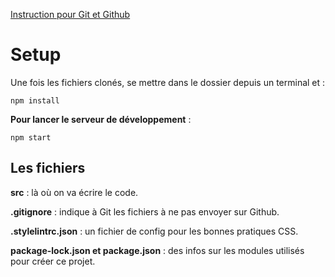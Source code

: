 [Instruction pour Git et Github](https://sweet-weight-f1f.notion.site/Contr-le-de-version-avec-Git-et-Github-1041d223609c802f8f25e851f6a559ea)

# Setup

Une fois les fichiers clonés, se mettre dans le dossier depuis un terminal et :

```
npm install
```

**Pour lancer le serveur de développement** :

```
npm start
```

## Les fichiers

**src** : là où on va écrire le code.

**.gitignore** : indique à Git les fichiers à ne pas envoyer sur Github.

**.stylelintrc.json** : un fichier de config pour les bonnes pratiques CSS.

**package-lock.json et package.json** : des infos sur les modules utilisés pour créer ce projet.